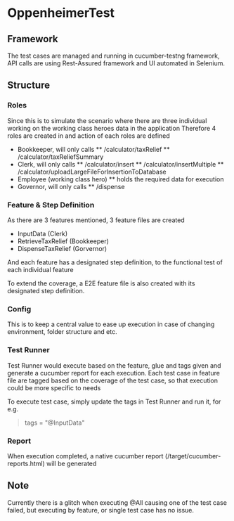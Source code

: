 # OppenheimerTest
## Framework
The test cases are managed and running in cucumber-testng framework, API calls are using Rest-Assured framework and UI automated in Selenium.

## Structure
### Roles
Since this is to simulate the scenario where there are three individual working on the working class heroes data in the application
Therefore 4 roles are created in and action of each roles are defined
* Bookkeeper, will only calls
** /calculator/taxRelief
** /calculator/taxReliefSummary
* Clerk, will only calls
** /calculator/insert
** /calculator/insertMultiple
** /calculator/uploadLargeFileForInsertionToDatabase
* Employee (working class hero)
** holds the required data for execution
* Governor, will only calls
** /dispense

### Feature & Step Definition
As there are 3 features mentioned, 3 feature files are created
* InputData (Clerk)
* RetrieveTaxRelief (Bookkeeper)
* DispenseTaxRelief (Gorvernor)

And each feature has a designated step definition, to the functional test of each individual feature

To extend the coverage, a E2E feature file is also created with its designated step definition.

### Config
This is to keep a central value to ease up execution in case of changing environment, folder structure and etc.

### Test Runner
Test Runner would execute based on the feature, glue and tags given and generate a cucumber report for each execution.
Each test case in feature file are tagged based on the coverage of the test case, so that execution could be more specific to needs

To execute test case, simply update the tags in Test Runner and run it, for e.g.
> tags = "@InputData"

### Report
When execution completed, a native cucumber report (/target/cucumber-reports.html) will be generated

## Note
Currently there is a glitch when executing @All causing one of the test case failed, but executing by feature, or single test case has no issue.
